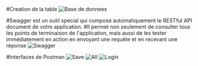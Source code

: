 
#Creation de la table
![Base de donnees](https://user-images.githubusercontent.com/112700832/219902343-2e43c09a-6432-4e98-ab9a-5415aafe6611.PNG)

#Swagger est un outil spécial qui compose automatiquement le RESTful API document de votre application.
#Il permet non seulement de consulter tous les points de terminaison de l'application, mais aussi de les tester immédiatement en action en envoyant une requête et en recevant une réponse
![Swagger](https://user-images.githubusercontent.com/112700832/219902350-a050af8f-c5ba-4f4b-bdc5-633281ffe331.PNG)

#Interfaces de Postman
![Save](https://user-images.githubusercontent.com/112700832/219902359-3601d74e-557d-4609-977f-ea33219d7008.PNG)
![All](https://user-images.githubusercontent.com/112700832/219902362-d81da3a4-d48a-4dbc-8506-4655b5723fce.PNG)
![Login](https://user-images.githubusercontent.com/112700832/219902368-34cc2df6-8f6a-4cc2-a7c2-aee0515d7434.PNG)
